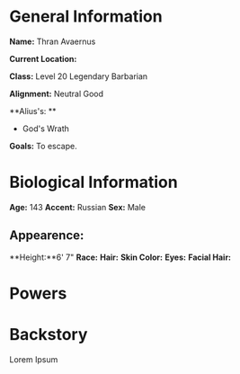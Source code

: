# General Information
**Name:** Thran Avaernus

**Current Location:**

**Class:** Level 20 Legendary Barbarian

**Alignment:** Neutral Good

**Alius's: **
- God's Wrath

**Goals:** To escape.

# Biological Information
**Age:** 143
**Accent:** Russian
**Sex:** Male

## Appearence:
**Height:**6' 7"
**Race:** 
**Hair:** 
**Skin Color:** 
**Eyes:**
**Facial Hair:** 

# Powers

# Backstory
Lorem Ipsum






